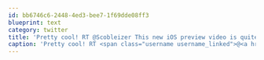 ```yaml
---
id: bb6746c6-2448-4ed3-bee7-1f69dde08ff3
blueprint: text
category: twitter
title: 'Pretty cool! RT @Scobleizer This new iOS preview video is quite "magical:" bit.ly/kGQFmd'
caption: 'Pretty cool! RT <span class="username username_linked">@<a href="https://twitter.com/Scobleizer" title="Robert Scoble">Scobleizer</a></span> This new iOS preview video is quite "magical:" <a href="http://bit.ly/kGQFmd" title="http://bit.ly/kGQFmd" class="link link_untco">bit.ly/kGQFmd</a>'
---
```

